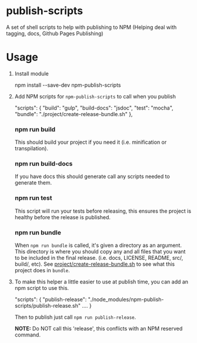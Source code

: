 # publish-scripts

A set of shell scripts to help with publishing to NPM (Helping deal with tagging, docs, Github Pages Publishing)

# Usage

1. Install module

    npm install --save-dev npm-publish-scripts

1. Add NPM scripts for `npm-publish-scripts` to call when you publish

    "scripts": {
      "build": "gulp",
      "build-docs": "jsdoc",
      "test": "mocha",
      "bundle": "./project/create-release-bundle.sh"
    },


    ### npm run build

    This should build your project if you need it (i.e. minification or
    transpilation).

    ### npm run build-docs

    If you have docs this should generate call any scripts needed to generate
    them.

    ### npm run test

    This script will run your tests before releasing, this ensures the project
    is healthy before the release is published.

    ### npm run bundle <Path>

    When `npm run bundle` is called, it's given a directory as an argument.
    This directory is where you should copy any and all files that you want to
    be included in the final release. (i.e. docs, LICENSE, README, src/,
    build/, etc). See
    [project/create-release-bundle.sh](https://github.com/GoogleChrome/npm-publish-scripts/blob/master/project/create-release-bundle.sh)
    to see what this project does in `bundle`.

1. To make this helper a little easier to use at publish time, you can add
   an npm script to use this.

   "scripts": {
     "publish-release": "./node_modules/npm-publish-scripts/publish-release.sh"
     ....
   }

   Then to publish just call `npm run publish-release`.

   **NOTE:** Do NOT call this 'release', this conflicts with an NPM reserved
   command.
